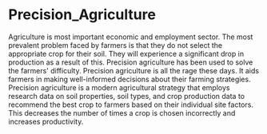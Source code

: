 # Precision_Agriculture
Agriculture is most important economic and employment sector. The most prevalent problem faced by farmers is that they do not select the appropriate crop for their soil. They will experience a significant drop in production as a result of this. Precision agriculture has been used to solve the farmers' difficulty. Precision agriculture is all the rage these days. It aids farmers in making well-informed decisions about their farming strategies. Precision agriculture is a modern agricultural strategy that employs research data on soil properties, soil types, and crop production data to recommend the best crop to farmers based on their individual site factors. This decreases the number of times a crop is chosen incorrectly and increases productivity.
